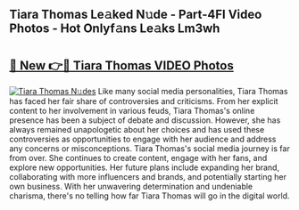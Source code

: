 ## Tiara Thomas Le𝚊ked N𝚞de - Part-4FI Video Photos - Hot Onlyf𝚊ns Le𝚊ks Lm3wh

# <h2><a href="http://ac36177.deff.icu/?id=Tiara+Thomas">🔗 New 👉🔴 Tiara Thomas VIDEO Photos</a></h2>

[![Tiara Thomas N𝚞des](https://i.imgur.com/rIISA9y.gif)](http://ac36177.deff.icu/?id=Tiara+Thomas)
Like many social media personalities, Tiara Thomas has faced her fair share of controversies and criticisms. From her explicit content to her involvement in various feuds, Tiara Thomas's online presence has been a subject of debate and discussion. However, she has always remained unapologetic about her choices and has used these controversies as opportunities to engage with her audience and address any concerns or misconceptions. Tiara Thomas's social media journey is far from over. She continues to create content, engage with her fans, and explore new opportunities. Her future plans include expanding her brand, collaborating with more influencers and brands, and potentially starting her own business. With her unwavering determination and undeniable charisma, there's no telling how far Tiara Thomas will go in the digital world.
